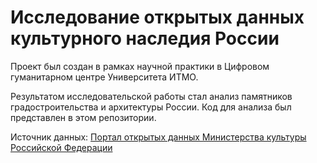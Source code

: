 # Исследование открытых данных культурного наследия России

Проект был создан в рамках научной практики в Цифровом гуманитарном центре Университета ИТМО.

Результатом исследовательской работы стал анализ памятников градостроительства и архитектуры России. Код для анализа был представлен в этом репозитории.

Источник данных: [Портал открытых данных Министерства культуры Российской Федерации](https://opendata.mkrf.ru/opendata/7705851331-egrkn) 
